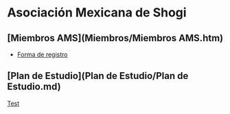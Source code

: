 # Asociación Mexicana de Shogi

## [Miembros AMS](Miembros/Miembros AMS.htm)
* [Forma de registro](https://forms.gle/oQ6eTK434i5MExiN6)

## [Plan de Estudio](Plan de Estudio/Plan de Estudio.md)

[Test](Test.html)
